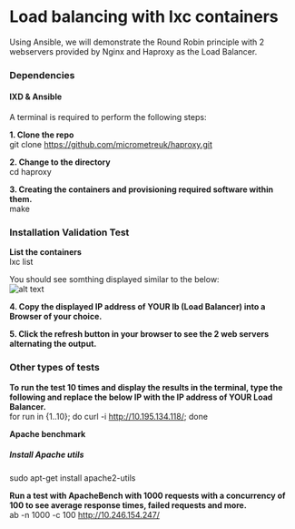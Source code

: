# Load balancing with lxc containers 

Using Ansible, we will demonstrate the Round Robin principle with 2 webservers provided by Nginx and Haproxy as the Load Balancer.  


### Dependencies 
#### lXD & Ansible

A terminal is required to perform the following steps:

**1. Clone the repo**  
git clone https://github.com/micrometreuk/haproxy.git

**2. Change to the directory**  
cd haproxy

**3. Creating the containers and provisioning required software within them.**  
make 

### Installation Validation Test  

**List the containers**  
lxc list  

You should see somthing displayed similar to the below:  
![alt text](https://github.com/micrometreuk/haproxy/blob/master/media/lxc.png)  







**4. Copy the displayed IP address of YOUR lb (Load Balancer) into a Browser of your choice.**  

**5. Click the refresh button in your browser to see the 2 web servers alternating the output.**  

### Other types of tests  

**To run the test 10 times and display the results in the terminal, type the following and replace the below IP with the IP address of YOUR Load Balancer.**  
for run in {1..10}; do curl -i http://10.195.134.118/; done

**Apache benchmark**

##### Install Apache utils
sudo apt-get install apache2-utils

**Run a test with ApacheBench with 1000 requests with a concurrency of 100 to see average response times, failed requests and more.**  
ab -n 1000 -c 100 http://10.246.154.247/

